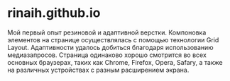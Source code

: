 # rinaih.github.io
Мой первый опыт резиновой и адаптивной верстки. Компоновка элементов на странице осуществлялась с помощью технологии Grid Layout. Адаптивности удалось добиться благодаря использованию медиазапросов. Страница одинаково хорошо смотрится во всех основных браузерах, таких как Chrome, Firefox, Opera, Safary, а также на различных устройствах с разным расширением экрана. 
